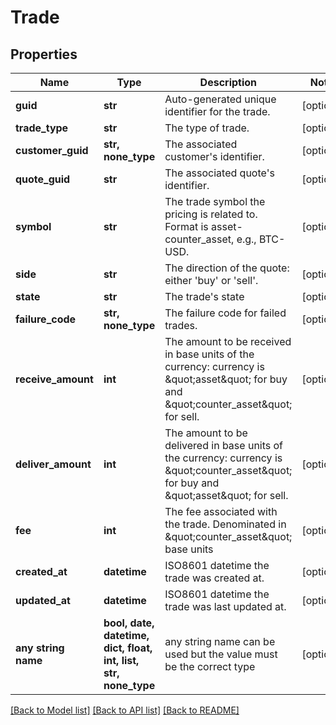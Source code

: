 # Trade


## Properties
Name | Type | Description | Notes
------------ | ------------- | ------------- | -------------
**guid** | **str** | Auto-generated unique identifier for the trade. | [optional] 
**trade_type** | **str** | The type of trade. | [optional] 
**customer_guid** | **str, none_type** | The associated customer&#39;s identifier. | [optional] 
**quote_guid** | **str** | The associated quote&#39;s identifier. | [optional] 
**symbol** | **str** | The trade symbol the pricing is related to. Format is asset-counter_asset, e.g., BTC-USD. | [optional] 
**side** | **str** | The direction of the quote: either &#39;buy&#39; or &#39;sell&#39;. | [optional] 
**state** | **str** | The trade&#39;s state | [optional] 
**failure_code** | **str, none_type** | The failure code for failed trades. | [optional] 
**receive_amount** | **int** | The amount to be received in base units of the currency: currency is \&quot;asset\&quot; for buy and \&quot;counter_asset\&quot; for sell. | [optional] 
**deliver_amount** | **int** | The amount to be delivered in base units of the currency: currency is \&quot;counter_asset\&quot; for buy and \&quot;asset\&quot; for sell. | [optional] 
**fee** | **int** | The fee associated with the trade. Denominated in \&quot;counter_asset\&quot; base units | [optional] 
**created_at** | **datetime** | ISO8601 datetime the trade was created at. | [optional] 
**updated_at** | **datetime** | ISO8601 datetime the trade was last updated at. | [optional] 
**any string name** | **bool, date, datetime, dict, float, int, list, str, none_type** | any string name can be used but the value must be the correct type | [optional]

[[Back to Model list]](../README.md#documentation-for-models) [[Back to API list]](../README.md#documentation-for-api-endpoints) [[Back to README]](../README.md)


